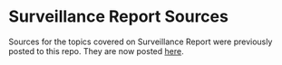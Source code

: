 # Surveillance Report Sources

Sources for the topics covered on Surveillance Report were previously posted to this repo. They are now posted [here](https://sr.weblog.lol/).
